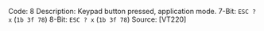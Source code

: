 Code: 8
Description: Keypad button pressed, application mode.
7-Bit: `ESC ? x` (`1b 3f 78`)
8-Bit: `ESC ? x` (`1b 3f 78`)
Source: [VT220]
